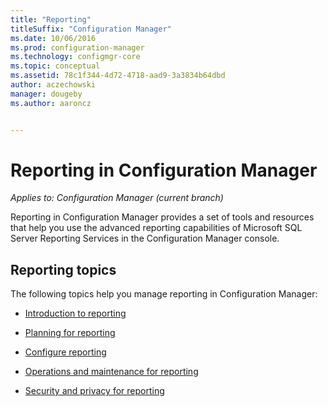 ```yaml
---
title: "Reporting"
titleSuffix: "Configuration Manager"
ms.date: 10/06/2016
ms.prod: configuration-manager
ms.technology: configmgr-core
ms.topic: conceptual
ms.assetid: 78c1f344-4d72-4718-aad9-3a3834b64dbd
author: aczechowski
manager: dougeby
ms.author: aaroncz


---
```

# Reporting in Configuration Manager

*Applies to: Configuration Manager (current branch)*

Reporting in Configuration Manager provides a set of tools and resources that help you use the advanced reporting capabilities of Microsoft SQL Server Reporting Services in the Configuration Manager console.  

## Reporting topics  
 The following topics help you manage reporting in Configuration Manager:  

-   [Introduction to reporting](introduction-to-reporting.md)  

-   [Planning for reporting](planning-for-reporting.md)  

-   [Configure reporting](configuring-reporting.md)  

-   [Operations and maintenance for reporting](operations-and-maintenance-for-reporting.md)  

-   [Security and privacy for reporting](security-and-privacy-for-reporting.md)  

